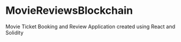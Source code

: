 # MovieReviewsBlockchain
Movie Ticket Booking and Review Application created using React and Solidity
